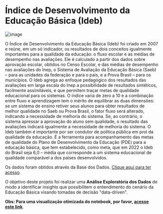 # Índice de Desenvolvimento da Educação Básica (Ideb)

![image](https://user-images.githubusercontent.com/69591172/196001507-946274ed-bab1-4538-ae43-34887b0a04ab.png)

O Índice de Desenvolvimento da Educação Básica (Ideb) foi criado em 2007 e reúne, em um só indicador, os resultados de dois conceitos igualmente importantes para a qualidade da educação: o fluxo escolar e as médias de desempenho nas avaliações. Ele é calculado a partir dos dados sobre aprovação escolar, obtidos no Censo Escolar, e das médias de desempenho nas avaliações do Inep, o Sistema de Avaliação da Educação Básica (Saeb) – para as unidades da federação e para o país, e a Prova Brasil – para os municípios. O Ideb agrega ao enfoque pedagógico dos resultados das avaliações em larga escala do Inep a possibilidade de resultados sintéticos, facilmente assimiláveis, e que permitem traçar metas de qualidade educacional para os sistemas. O índice varia de zero a 10 e a combinação entre fluxo e aprendizagem tem o mérito de equilibrar as duas dimensões: se um sistema de ensino retiver seus alunos para obter resultados de melhor qualidade no Saeb ou Prova Brasil, o fator fluxo será alterado, indicando a necessidade de melhoria do sistema. Se, ao contrário, o sistema apressar a aprovação do aluno sem qualidade, o resultado das avaliações indicará igualmente a necessidade de melhoria do sistema. O Ideb também é importante por ser condutor de política pública em prol da qualidade da educação. É a ferramenta para acompanhamento das metas de qualidade do Plano de Desenvolvimento da Educação (PDE) para a educação básica, que tem estabelecido, como meta, que em 2022 o Ideb do Brasil seja 6,0 – média que corresponde a um sistema educacional de qualidade comparável a dos países desenvolvidos.

Os dados foram obtidos através da Base dos Dados. [Clique aqui para ter acesso](https://basedosdados.org/dataset/br-inep-ideb?bdm_table=brasil).

O objetivo deste projeto foi realizar uma **Análise Exploratória dos Dados** de modo a identificar insights que possibilitem o entendimento do cenário da Educação Básica visando tomadas de decisão "data-driven".

**Obs: Para uma visualização otimizada do notebook, por favor, [acesse este link]()**.
